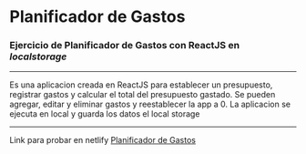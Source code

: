 # Planificador de Gastos

### Ejercicio de Planificador de Gastos con **ReactJS** en *localstorage*

---

Es una aplicacion creada en ReactJS para establecer un presupuesto, registrar gastos y calcular el total del presupuesto gastado.
Se pueden agregar, editar y eliminar gastos y reestablecer la app a 0.
La aplicacion se ejecuta en local y guarda los datos el local storage

---

Link para probar en netlify [Planificador de Gastos](https://brave-aryabhata-e6bb1f.netlify.app/)